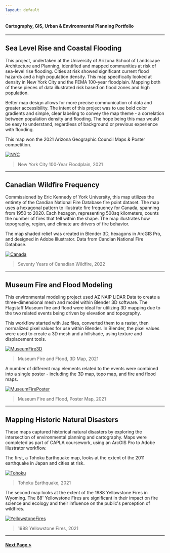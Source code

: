 ```yaml
---
layout: default
---
```

<title>Glenn Ingram Cartography</title>

#### Cartography, GIS, Urban & Environmental Planning Portfolio

<hr> 

## Sea Level Rise and Coastal Flooding

This project, undertaken at the University of Arizona School of Landscape Architecture and Planning, identified and mapped communities at risk of sea-level rise flooding. Cities at risk showed significant current flood hazards and a high population density. This map specifically looked at density in New York City and the FEMA 100-year floodplain. Mapping both of these pieces of data illustrated risk based on flood zones and high population. 

Better map design allows for more precise communication of data and greater accessibility. The intent of this project was to use bold color gradients and simple, clear labeling to convey the map theme - a correlation between population density and flooding. The hope being this map would be easy to understand, regardless of background or previous experience with flooding.

This map won the 2021 Arizona Geographic Council Maps & Poster competition.


[![NYC](https://glenningram.github.io/assets/img/Ingram_NYCFloodMap.jpg)](https://glenningram.github.io/assets/img/Ingram_NYCFloodMap.jpg)
> New York City 100-Year Floodplain, 2021

 <hr> 


## Canadian Wildfire Frequency

Commissioned by Eric Kennedy of York University, this map utilizes the entirety of the Candian National Fire Database fire point dataset. The map uses a hexagonal pattern to illustrate fire frequency for Canada, spanning from 1950 to 2020. Each hexagon, representing 500sq kilometers, counts the number of fires that fell within the shape. The map illustrates how topography, region, and climate are drivers of fire behavior.

The map shaded relief was created in Blender 3D, hexagons in ArcGIS Pro, and designed in Adobe Illustrator. Data from Candian National Fire Database.

[![Canada](https://glenningram.github.io/assets/img/Ingram_CanadaWildfire.jpg)](https://glenningram.github.io/assets/img/Ingram_CanadaWildfire.jpg)
> Seventy Years of Canadian Wildfire, 2022

 <hr> 
 
 
## Museum Fire and Flood Modeling

This environmental modeling project used AZ NAIP LiDAR Data to create a three-dimensional mesh and model within Blender 3D software. The Flagstaff Museum fire and flood were ideal for utilizing 3D mapping due to the two related events being driven by elevation and topography. 

This workflow started with .laz files,  converted them to a raster, then normalized pixel values for use within Blender. In Blender, the pixel values were used to create a 3D mesh and a hillshade, using texture and displacement tools. 

[![MuseumFire3D](https://glenningram.github.io/assets/img/3DFlagstaffMap.jpg)](https://glenningram.github.io/assets/img/Ingram_3DFlagstaff.jpg)
> Museum Fire and Flood, 3D Map, 2021

A number of different map elements related to the events were combined into a single poster - including the 3D map, topo map, and fire and flood maps.

[![MuseumFirePoster](https://glenningram.github.io/assets/img/MuseumFloodAndFire.jpg)](https://glenningram.github.io/assets/img/MuseumFloodAndFire.jpg)
> Museum Fire and Flood, Poster Map, 2021
 <hr> 

## Mapping Historic Natural Disasters

These maps captured historical natural disasters by exploring the intersection of environmental planning and cartography. Maps were completed as part of CAPLA coursework, using an ArcGIS Pro to Adobe Illustrator workflow.

The first, a Tohoku Earthquake map, looks at the extent of the 2011 earthquake in Japan and cities at risk.

[![Tohoku](https://glenningram.github.io/assets/img/TohokuEarthquake.jpg)](https://glenningram.github.io/assets/img/TohokuEarthquake.jpg)
> Tohoku Earthquake, 2021

The second map looks at the extent of the 1988 Yellowstone Fires in Wyoming. The 88' Yellowstone Fires are significant in their impact on fire science and ecology and their influence on the public's perception of wildfires.

[![YellowstoneFires](https://glenningram.github.io/assets/img/1988YellowstoneFires.jpg)](https://glenningram.github.io/assets/img/1988YellowstoneFires.jpg)
> 1988 Yellowstone Fires, 2021

<hr> 

#### [Next Page >](./two.md)
